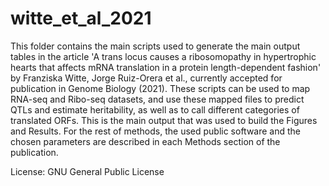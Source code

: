 # witte_et_al_2021
This folder contains the main scripts used to generate the main output tables in the article 'A trans locus causes a ribosomopathy in hypertrophic hearts that affects mRNA translation in a protein length-dependent fashion' by Franziska Witte, Jorge Ruiz-Orera et al., currently accepted for publication in Genome Biology (2021). These scripts can be used to map RNA-seq and Ribo-seq datasets, and use these mapped files to predict QTLs and estimate heritability, as well as to call different categories of translated ORFs. This is the main output that was used to build the Figures and Results. For the rest of methods, the used public software and the chosen parameters are described in each Methods section of the publication.

License: GNU General Public License
